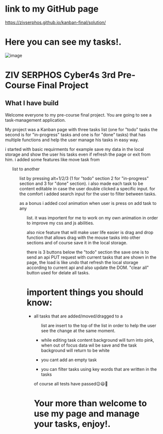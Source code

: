 # link to my GitHub page
https://zivserphos.github.io/kanban-final/solution/

# Here you can see my tasks!.
![image](https://user-images.githubusercontent.com/89525096/134785269-9d9f7f75-8153-4bb7-ae0c-ef3b36c965fa.png)

# ZIV SERPHOS Cyber4s 3rd Pre-Course Final Project

## What I have build

Welcome everyone to my pre-course final project. You are going to see a task-management application.

My project was a Kanban page with three tasks list (one for "todo" tasks the second is for "in-progress" tasks and one is for "done" tasks) that has multiple functions and help the user manage his tasks in easy way.

i started with basic requirments for example save my data in the local storage and show the user his tasks even if refresh the page or exit from him. i added some features like move task from <ul> list to another <ul> list by pressing alt+1/2/3 (1 for "todo" section 2 for "in-progress" section and 3 for "done" section). i also made each task to be content editable in case the user double clicked a specific input. for the comfort i added search input for the user to filter between tasks.

as a bonus i added cool animation when user is press on add task to any <ul> list. it was importent for me to work on my own animation in order to improve my css and js abilities. 

also nice feature that will make user life easier is drag and drop function that allows drag with the mouse tasks into other sections and of course save it in the local storage.

there is 3 buttons below the "todo" section the save one is to send an api PUT request with current tasks that are shown in the page, the load is like undo that refresh the local storage according to current api and also update the DOM. "clear all" button used for delate all tasks.

# importent things you should know:

- all tasks that are added/moved/dragged to a <ul> list are insert to the top of the list in order to help the user see the change at the same moment.

- while editing task content background will turn into pink, when out of focus data wil be save and the task background will return to be white

- you cant add an empty task

- you can filter tasks using key words that are written in the tasks

of course all tests have passed😉😃👏

# Your more than welcome to use my page and manage your tasks, enjoy!.
 



